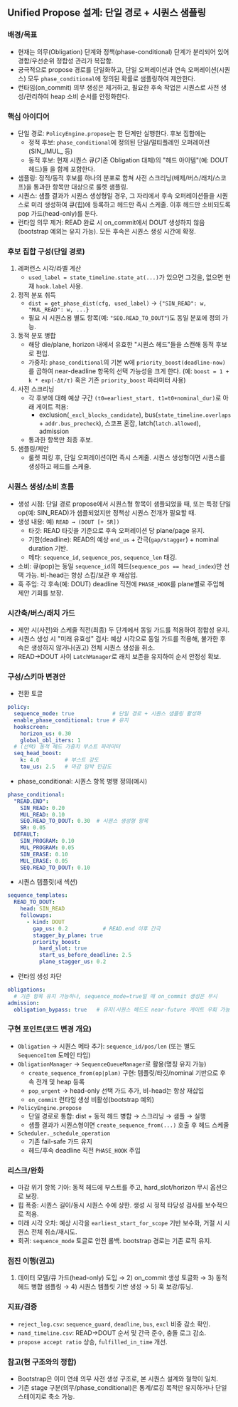 ## Unified Propose 설계: 단일 경로 + 시퀀스 샘플링

### 배경/목표
- 현재는 의무(Obligation) 단계와 정책(phase-conditional) 단계가 분리되어 있어 경합/우선순위 정합성 관리가 복잡함.
- 궁극적으로 propose 경로를 단일화하고, 단일 오퍼레이션과 연속 오퍼레이션(시퀀스) 모두 `phase_conditional`에 정의된 확률로 샘플링하여 제안한다.
- 런타임(on_commit) 의무 생성은 제거하고, 필요한 후속 작업은 시퀀스로 사전 생성/관리하여 heap 소비 순서를 안정화한다.

### 핵심 아이디어
- 단일 경로: `PolicyEngine.propose`는 한 단계만 실행한다. 후보 집합에는
  - 정적 후보: `phase_conditional`에 정의된 단일/멀티플레인 오퍼레이션(SIN_/MUL_ 등)
  - 동적 후보: 현재 시퀀스 큐(기존 Obligation 대체)의 "헤드 아이템"(예: DOUT 헤드)들
  을 함께 포함한다.
- 샘플링: 정적/동적 후보를 하나의 분포로 합쳐 사전 스크리닝(배제/버스/래치/스코프)을 통과한 항목만 대상으로 룰렛 샘플링.
- 시퀀스: 샘플 결과가 시퀀스 생성형일 경우, 그 자리에서 후속 오퍼레이션들을 시퀀스로 미리 생성하여 큐(힙)에 등록하고 헤드만 즉시 스케줄. 이후 헤드만 소비되도록 pop 가드(head-only)를 둔다.
- 런타임 의무 제거: READ 완료 시 on_commit에서 DOUT 생성하지 않음(bootstrap 예외는 유지 가능). 모든 후속은 시퀀스 생성 시간에 확정.

### 후보 집합 구성(단일 경로)
1) 레퍼런스 시각/라벨 계산
   - `used_label = state_timeline.state_at(...)`가 있으면 그것을, 없으면 현재 `hook.label` 사용.
2) 정적 분포 취득
   - `dist = get_phase_dist(cfg, used_label)` → `{"SIN_READ": w, "MUL_READ": w, ...}`
   - 필요 시 시퀀스용 별도 항목(예: `"SEQ.READ_TO_DOUT"`)도 동일 분포에 정의 가능.
3) 동적 분포 병합
   - 해당 die/plane, horizon 내에서 유효한 "시퀀스 헤드"들을 스캔해 동적 후보로 편입.
   - 가중치: `phase_conditional`의 기본 w에 `priority_boost(deadline-now)`를 곱하여 near-deadline 항목의 선택 가능성을 크게 한다. (예: `boost = 1 + k * exp(-Δt/τ)` 혹은 기존 `priority_boost` 파라미터 사용)
4) 사전 스크리닝
   - 각 후보에 대해 예상 구간 `(t0=earliest_start, t1=t0+nominal_dur)`로 아래 게이트 적용:
     - exclusion(`_excl_blocks_candidate`), bus(`state_timeline.overlaps` + `addr.bus_precheck`), 스코프 혼잡, latch(`latch.allowed`), admission
   - 통과한 항목만 최종 후보.
5) 샘플링/제안
   - 룰렛 피킹 후, 단일 오퍼레이션이면 즉시 스케줄. 시퀀스 생성형이면 시퀀스를 생성하고 헤드를 스케줄.

### 시퀀스 생성/소비 흐름
- 생성 시점: 단일 경로 propose에서 시퀀스형 항목이 샘플되었을 때, 또는 특정 단일 op(예: SIN_READ)가 샘플되었지만 정책상 시퀀스 전개가 필요할 때.
- 생성 내용: 예) `READ → (DOUT [+ SR])`
  - 타깃: READ 타깃을 기준으로 후속 오퍼레이션 당 plane/page 유지.
  - 기한(deadline): READ의 예상 `end_us` + 간극(`gap/stagger`) + nominal duration 기반.
  - 메타: `sequence_id`, `sequence_pos`, `sequence_len` 태깅.
- 소비: 큐(pop)는 동일 `sequence_id`의 헤드(`sequence_pos == head_index`)만 선택 가능. 비-head는 항상 스킵/보관 후 재삽입.
- 훅 주입: 각 후속(예: DOUT) deadline 직전에 `PHASE_HOOK`를 plane별로 주입해 제안 기회를 보장.

### 시간축/버스/래치 가드
- 제안 시(사전)와 스케줄 직전(최종) 두 단계에서 동일 가드를 적용하여 정합성 유지.
- 시퀀스 생성 시 "미래 유효성" 검사: 예상 시각으로 동일 가드를 적용해, 불가한 후속은 생성하지 않거나(권고) 전체 시퀀스 생성을 취소.
- READ→DOUT 사이 `LatchManager`로 래치 보존을 유지하여 순서 안정성 확보.

### 구성/스키마 변경안
- 전환 토글
```yaml
policy:
  sequence_mode: true            # 단일 경로 + 시퀀스 샘플링 활성화
  enable_phase_conditional: true # 유지
  hookscreen:
    horizon_us: 0.30
    global_obl_iters: 1
  # (선택) 동적 헤드 가중치 부스트 파라미터
  seq_head_boost:
    k: 4.0        # 부스트 강도
    tau_us: 2.5   # 마감 임박 민감도
```

- phase_conditional: 시퀀스 항목 병행 정의(예시)
```yaml
phase_conditional:
  "READ.END":
    SIN_READ: 0.20
    MUL_READ: 0.10
    SEQ.READ_TO_DOUT: 0.30  # 시퀀스 생성형 항목
    SR: 0.05
  DEFAULT:
    SIN_PROGRAM: 0.10
    MUL_PROGRAM: 0.05
    SIN_ERASE: 0.10
    MUL_ERASE: 0.05
    SEQ.READ_TO_DOUT: 0.10
```

- 시퀀스 템플릿(새 섹션)
```yaml
sequence_templates:
  READ_TO_DOUT:
    head: SIN_READ
    followups:
      - kind: DOUT
        gap_us: 0.2           # READ.end 이후 간극
        stagger_by_plane: true
        priority_boost:
          hard_slot: true
          start_us_before_deadline: 2.5
          plane_stagger_us: 0.2
```

- 런타임 생성 차단
```yaml
obligations:
  # 기존 항목 유지 가능하나, sequence_mode=true일 때 on_commit 생성은 무시
admission:
  obligation_bypass: true   # 유지(시퀀스 헤드도 near-future 게이트 우회 가능 옵션)
```

### 구현 포인트(코드 변경 개요)
- `Obligation` → 시퀀스 메타 추가: `sequence_id/pos/len` (또는 별도 `SequenceItem` 도메인 타입)
- `ObligationManager` → `SequenceQueueManager`로 활용(명칭 유지 가능)
  - `create_sequence_from(op|plan)` 구현: 템플릿/타깃/nominal 기반으로 후속 전개 및 heap 등록
  - `pop_urgent` → head-only 선택 가드 추가, 비-head는 항상 재삽입
  - `on_commit` 런타임 생성 비활성(bootstrap 예외)
- `PolicyEngine.propose`
  - 단일 경로로 통합: dist + 동적 헤드 병합 → 스크리닝 → 샘플 → 실행
  - 샘플 결과가 시퀀스형이면 `create_sequence_from(...)` 호출 후 헤드 스케줄
- `Scheduler._schedule_operation`
  - 기존 fail-safe 가드 유지
  - 헤드/후속 deadline 직전 `PHASE_HOOK` 주입

### 리스크/완화
- 마감 위기 항목 기아: 동적 헤드에 부스트를 주고, hard_slot/horizon 무시 옵션으로 보장.
- 힙 폭증: 시퀀스 길이/동시 시퀀스 수에 상한. 생성 시 정적 타당성 검사를 보수적으로 적용.
- 미래 시각 오차: 예상 시각을 `earliest_start_for_scope` 기반 보수화, 거절 시 시퀀스 전체 취소/재시도.
- 회귀: `sequence_mode` 토글로 안전 롤백. bootstrap 경로는 기존 로직 유지.

### 점진 이행(권고)
1) 데이터 모델/큐 가드(head-only) 도입 → 2) on_commit 생성 토글화 → 3) 동적 헤드 병합 샘플링 → 4) 시퀀스 템플릿 기반 생성 → 5) 훅 보강/튜닝.

### 지표/검증
- `reject_log.csv`: `sequence_guard`, `deadline`, `bus`, `excl` 비중 감소 확인.
- `nand_timeline.csv`: READ→DOUT 순서 및 간극 준수, 충돌 로그 감소.
- `propose accept ratio` 상승, `fulfilled_in_time` 개선.

### 참고(현 구조와의 정합)
- Bootstrap은 이미 연쇄 의무 사전 생성 구조로, 본 시퀀스 설계와 철학이 일치.
- 기존 stage 구분(의무/phase_conditional)은 통계/로깅 목적만 유지하거나 단일 스테이지로 축소 가능.

